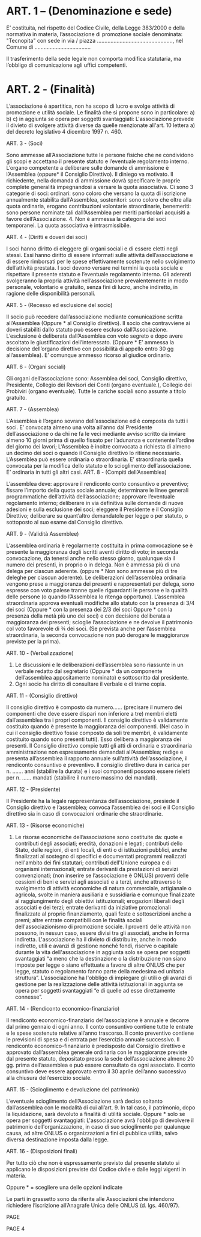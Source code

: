 # ART. 1 – (Denominazione e sede)

E’ costituita, nel rispetto del Codice Civile, della Legge 383/2000 e della normativa in materia, l’associazione di promozione sociale denominata: "Tecnopita"
con sede in via / piazza ………………….……………..…...…..,  nel Comune di ………..……..……………...

Il trasferimento della sede legale non comporta modifica statutaria, ma l’obbligo di comunicazione agli uffici competenti.

# ART. 2 - (Finalità)

L’associazione è apartitica, non ha scopo di lucro e svolge attività di promozione e utilità sociale.
Le finalità che si propone sono in particolare: 
a)
b)
c)
in aggiunta se opera per soggetti svantaggiati: 
L'associazione prevede il divieto di svolgere attività diverse da quelle menzionate all'art. 10 lettera a) del decreto legislativo 4 dicembre 1997 n. 460. 

ART. 3 - (Soci)

Sono ammesse all’Associazione tutte le persone fisiche che ne condividono gli scopi e accettano il presente statuto e l’eventuale regolamento interno.
L’organo competente a deliberare sulle domande di ammissione è l’Assemblea 
(oppure* il Consiglio Direttivo). 
Il diniego va motivato. Il richiedente, nella domanda di ammissione dovrà specificare le proprie complete generalità impegnandosi a versare la quota associativa. 
Ci sono 3 categorie di soci:
ordinari: sono coloro che versano la quota di iscrizione annualmente stabilita dall’Assemblea,
sostenitori: sono coloro che oltre alla quota ordinaria, erogano contribuzioni volontarie straordinarie,
benemeriti: sono persone nominate tali dall’Assemblea per meriti particolari acquisiti a favore dell’Associazione.
4.	Non è ammessa la categoria dei soci temporanei. La quota associativa è intrasmissibile.

ART. 4 - (Diritti e doveri dei soci)

I soci hanno diritto di eleggere gli organi sociali e di essere eletti negli stessi.
Essi hanno diritto di essere informati sulle attività dell’associazione e di essere rimborsati per le spese effettivamente sostenute nello svolgimento dell’attività prestata.
I soci devono versare nei termini la quota sociale e rispettare il presente statuto e l’eventuale regolamento interno.
Gli aderenti svolgeranno la propria attività nell’associazione prevalentemente in modo personale, volontario e gratuito, senza fini di lucro, anche indiretto, in ragione delle disponibilità personali.

ART. 5 - (Recesso ed esclusione del socio)

Il socio può recedere dall’associazione mediante comunicazione scritta all’Assemblea 
(Oppure *  al Consiglio direttivo). 
Il socio che contravviene ai doveri stabiliti dallo statuto può essere escluso dall’Associazione. 
L’esclusione è deliberata dall’Assemblea con voto segreto e dopo avere ascoltato le giustificazioni dell’interessato. 
(Oppure * E’ ammessa la decisione dell’organo direttivo con possibilità di appello entro 30 gg all’assemblea). 
E’ comunque ammesso ricorso al giudice ordinario.

ART. 6 - (Organi sociali)

Gli organi dell’associazione sono:
Assemblea dei soci,
Consiglio direttivo,
Presidente,
Collegio dei Revisori dei Conti (organo eventuale.),
Collegio dei Probiviri (organo eventuale).
Tutte le cariche sociali sono assunte a titolo gratuito.

ART. 7 - (Assemblea)

L’Assemblea è l’organo sovrano dell’associazione ed è composta da tutti i soci.
E’ convocata almeno una volta all’anno dal Presidente dell’associazione o da chi ne fa le veci mediante avviso scritto da inviare almeno 10 giorni prima di quello fissato per l’adunanza e contenente l’ordine del giorno dei lavori;
L’Assemblea è inoltre convocata a richiesta di almeno un decimo dei soci o quando il Consiglio direttivo lo ritiene necessario.
L’Assemblea può essere ordinaria o straordinaria. E’ straordinaria quella convocata per la modifica dello statuto e lo scioglimento dell’associazione. E’ ordinaria in tutti gli altri casi.
ART. 8 - (Compiti dell’Assemblea)

L’assemblea deve:
approvare il rendiconto conto consuntivo e preventivo;
fissare l’importo della quota sociale annuale;
determinare le linee generali programmatiche dell’attività dell’associazione;
approvare l’eventuale regolamento interno;
deliberare in via definitiva sulle domande di nuove adesioni e sulla esclusione dei soci;
eleggere il Presidente e il Consiglio Direttivo;
deliberare su quant’altro demandatole per legge o per statuto, o sottoposto al suo esame dal Consiglio direttivo.

ART. 9 - (Validità Assemblee)

L’assemblea ordinaria è regolarmente costituita in prima convocazione se è presente la maggioranza degli iscritti aventi diritto di voto; in seconda convocazione, da tenersi anche nello stesso giorno, qualunque sia il numero dei presenti, in proprio o in delega.
Non è ammessa più di una delega per ciascun aderente. 
(oppure * Non sono ammesse più di tre deleghe per ciascun aderente).
Le deliberazioni dell’assemblea ordinaria vengono prese a maggioranza dei presenti e rappresentati per delega, sono espresse con voto palese tranne quelle riguardanti le persone e la qualità delle persone (o quando l’Assemblea lo ritenga opportuno).
L’assemblea straordinaria approva eventuali modifiche allo statuto con la presenza di 3/4 dei soci (Oppure * con la presenza dei 2/3 dei soci Oppure * con la presenza della metà più uno dei soci) e con decisione deliberata a maggioranza dei presenti; scioglie l’associazione e ne devolve il patrimonio col voto favorevole di ¾ dei soci.
(Se prevista anche per l’assemblea straordinaria, la seconda convocazione non può derogare le maggioranze previste per la prima).

ART. 10 - (Verbalizzazione)

1.	Le discussioni e le deliberazioni dell’assemblea sono riassunte in un verbale redatto dal segretario (Oppure * da un componente dell’assemblea appositamente nominato) e sottoscritto dal presidente.
2.	Ogni socio ha diritto di consultare il verbale e di trarne copia.

ART. 11 - (Consiglio direttivo)

Il consiglio direttivo è composto da numero…… (precisare il numero dei componenti che deve essere dispari non inferiore a tre) membri eletti dall’assemblea tra i propri componenti.
Il consiglio direttivo è validamente costituito  quando è presente la maggioranza dei componenti. (Nel caso in cui il consiglio direttivo fosse composto da soli tre membri, è validamente costituito quando sono presenti tutti). Esso delibera a maggioranza dei presenti.
Il Consiglio direttivo compie tutti gli atti di ordinaria e straordinaria amministrazione non espressamente demandati all’Assemblea; redige e presenta all’assemblea il rapporto annuale sull’attività dell’associazione, il rendiconto consuntivo e preventivo.
Il consiglio direttivo dura in carica per n. ……. anni (stabilire la durata) e i suoi componenti possono essere rieletti per n. ...… mandati (stabilire il numero massimo dei mandati).

ART. 12 - (Presidente) 

Il Presidente ha la legale rappresentanza dell’associazione, presiede il Consiglio direttivo e l’assemblea; convoca l’assemblea dei soci e il Consiglio direttivo sia in caso di convocazioni ordinarie che straordinarie.

ART. 13 - (Risorse economiche)

1.	Le risorse economiche dell’associazione sono costituite da:
quote e contributi degli associati; 
eredità, donazioni e legati; 
contributi dello Stato, delle regioni, di enti locali, di enti o di istituzioni pubblici, anche finalizzati al sostegno di specifici e documentati programmi realizzati nell'ambito dei fini statutari; 
contributi dell'Unione europea e di organismi internazionali; 
entrate derivanti da prestazioni di servizi convenzionati; 
(non inserire se l’associazione è ONLUS)
proventi delle cessioni di beni e servizi agli associati e a terzi, anche attraverso lo svolgimento di attività economiche di natura commerciale, artigianale o agricola, svolte in maniera ausiliaria e sussidiaria e comunque finalizzate al raggiungimento degli obiettivi istituzionali; 
erogazioni liberali degli associati e dei terzi; 
entrate derivanti da iniziative promozionali finalizzate al proprio finanziamento, quali feste e sottoscrizioni anche a premi; 
altre entrate compatibili con le finalità sociali dell'associazionismo di promozione sociale. 
I proventi delle attività non possono, in nessun caso, essere divisi tra gli associati, anche in forma indiretta.
L'associazione ha il divieto di distribuire, anche in modo indiretto, utili e avanzi di gestione nonché fondi, riserve o capitale durante la vita dell'associazione in aggiunta solo se opera per soggetti svantaggiati “a meno che la destinazione o la distribuzione non siano imposte per legge o siano effettuate a favore di altre ONLUS  che per legge, statuto o regolamento fanno parte della medesima ed unitaria struttura”. 
L’associazione ha l'obbligo di impiegare gli utili o gli avanzi di gestione per la realizzazione delle attività istituzionali in aggiunta se opera per soggetti svantaggiati “e di quelle ad esse direttamente connesse”.

ART. 14 - (Rendiconto economico-finanziario)

Il rendiconto economico-finanziario dell’associazione è annuale e decorre dal primo gennaio di ogni anno. Il conto consuntivo contiene tutte le entrate e le spese sostenute relative all’anno trascorso. Il conto preventivo contiene le previsioni di spesa e di entrata per l’esercizio annuale successivo.
Il rendiconto economico-finanziario è predisposto dal Consiglio direttivo e approvato dall’assemblea generale ordinaria con le maggioranze previste dal presente statuto, depositato presso la sede dell’associazione almeno 20 gg. prima dell’assemblea e può essere consultato da ogni associato.
Il conto consuntivo deve essere approvato entro il 30 aprile dell’anno successivo alla chiusura dell’esercizio sociale.

ART. 15 - (Scioglimento e devoluzione del patrimonio)

L’eventuale scioglimento dell’Associazione sarà deciso soltanto dall’assemblea con le modalità di cui all’art. 9.
In tal caso, il patrimonio, dopo la liquidazione, sarà devoluto a finalità di utilità sociale.
Oppure * solo se opera per soggetti svantaggiati: 
L'associazione avrà l'obbligo di devolvere il patrimonio dell'organizzazione, in caso di suo scioglimento per qualunque causa, ad altre ONLUS o organizzazioni a fini di pubblica utilità, salvo diversa destinazione imposta dalla legge.

ART. 16 - (Disposizioni finali)

Per tutto ciò che non è espressamente previsto dal presente statuto si applicano le disposizioni previste dal Codice civile e dalle leggi vigenti in materia.

















Oppure * = scegliere una delle opzioni indicate


Le parti in grassetto sono da riferite alle Associazioni che intendono richiedere l’iscrizione all’Anagrafe Unica delle ONLUS (d. lgs. 460/97).








PAGE  


PAGE  4




